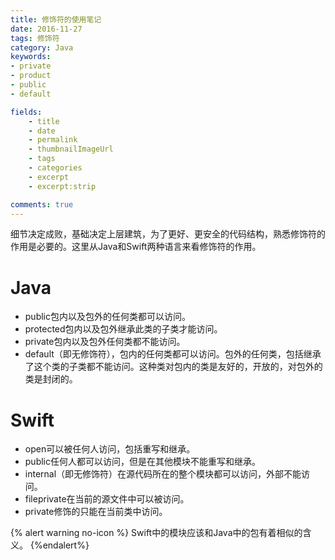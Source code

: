 ```yaml
---
title: 修饰符的使用笔记
date: 2016-11-27
tags: 修饰符
category: Java
keywords: 
- private
- product
- public
- default

fields:
    - title
    - date
    - permalink
    - thumbnailImageUrl
    - tags
    - categories
    - excerpt
    - excerpt:strip

comments: true
---
```


细节决定成败，基础决定上层建筑，为了更好、更安全的代码结构，熟悉修饰符的作用是必要的。这里从Java和Swift两种语言来看修饰符的作用。

<!--more-->

# Java

- public包内以及包外的任何类都可以访问。
- protected包内以及包外继承此类的子类才能访问。
- private包内以及包外任何类都不能访问。
- default（即无修饰符），包内的任何类都可以访问。包外的任何类，包括继承了这个类的子类都不能访问。这种类对包内的类是友好的，开放的，对包外的类是封闭的。

# Swift

- open可以被任何人访问，包括重写和继承。 
- public任何人都可以访问，但是在其他模块不能重写和继承。
- internal（即无修饰符）在源代码所在的整个模块都可以访问，外部不能访问。
- fileprivate在当前的源文件中可以被访问。
- private修饰的只能在当前类中访问。

{% alert warning no-icon %}
Swift中的模块应该和Java中的包有着相似的含义。
{%endalert%}

